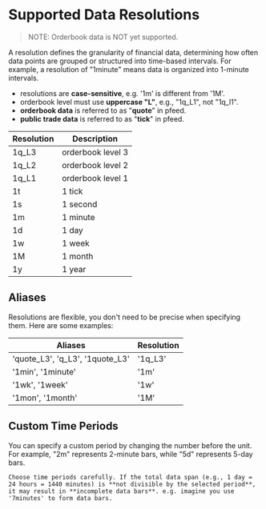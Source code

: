# Supported Data Resolutions

> NOTE: Orderbook data is NOT yet supported.

A resolution defines the granularity of financial data, determining how often data points are grouped or structured into time-based intervals. For example, a resolution of "1minute" means data is organized into 1-minute intervals.

- resolutions are **case-sensitive**, e.g. '1m' is different from '1M'.
- orderbook level must use **uppercase "L"**, e.g., "1q_L1", not "1q_l1".
- **orderbook data** is referred to as "**quote**" in pfeed.
- **public trade data** is referred to as "**tick**" in pfeed.

| Resolution | Description       |
| ---------- | ----------------- |
| 1q_L3      | orderbook level 3 |
| 1q_L2      | orderbook level 2 |
| 1q_L1      | orderbook level 1 |
| 1t         | 1 tick            |
| 1s         | 1 second          |
| 1m         | 1 minute          |
| 1d         | 1 day             |
| 1w         | 1 week            |
| 1M         | 1 month           |
| 1y         | 1 year            |

## Aliases
Resolutions are flexible, you don't need to be precise when specifying them. Here are some examples:

| Aliases                         | Resolution |
| ------------------------------- | ---------- |
| 'quote_L3', 'q_L3', '1quote_L3' | '1q_L3'    |
| '1min', '1minute'               | '1m'       |
| '1wk', '1week'                  | '1w'       |
| '1mon', '1month'                | '1M'       |


## Custom Time Periods
You can specify a custom period by changing the number before the unit. For example, "2m" represents 2-minute bars, while "5d" represents 5-day bars.

```{warning}
Choose time periods carefully. If the total data span (e.g., 1 day = 24 hours = 1440 minutes) is **not divisible by the selected period**, it may result in **incomplete data bars**. e.g. imagine you use '7minutes' to form data bars.
```